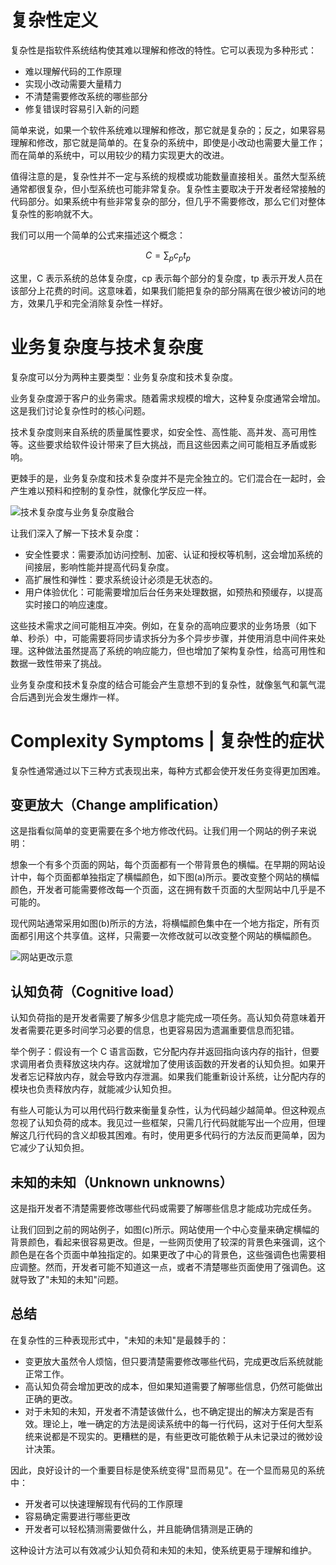 # 复杂性定义

复杂性是指软件系统结构使其难以理解和修改的特性。它可以表现为多种形式：

- 难以理解代码的工作原理
- 实现小改动需要大量精力
- 不清楚需要修改系统的哪些部分
- 修复错误时容易引入新的问题

简单来说，如果一个软件系统难以理解和修改，那它就是复杂的；反之，如果容易理解和修改，那它就是简单的。在复杂的系统中，即使是小改动也需要大量工作；而在简单的系统中，可以用较少的精力实现更大的改进。

值得注意的是，复杂性并不一定与系统的规模或功能数量直接相关。虽然大型系统通常都很复杂，但小型系统也可能非常复杂。复杂性主要取决于开发者经常接触的代码部分。如果系统中有些非常复杂的部分，但几乎不需要修改，那么它们对整体复杂性的影响就不大。

我们可以用一个简单的公式来描述这个概念：

$$
C=\sum_{p} c_{p} t_{p}
$$

这里，C 表示系统的总体复杂度，cp 表示每个部分的复杂度，tp 表示开发人员在该部分上花费的时间。这意味着，如果我们能把复杂的部分隔离在很少被访问的地方，效果几乎和完全消除复杂性一样好。

# 业务复杂度与技术复杂度

复杂度可以分为两种主要类型：业务复杂度和技术复杂度。

业务复杂度源于客户的业务需求。随着需求规模的增大，这种复杂度通常会增加。这是我们讨论复杂性时的核心问题。

技术复杂度则来自系统的质量属性要求，如安全性、高性能、高并发、高可用性等。这些要求给软件设计带来了巨大挑战，而且这些因素之间可能相互矛盾或影响。

更棘手的是，业务复杂度和技术复杂度并不是完全独立的。它们混合在一起时，会产生难以预料和控制的复杂性，就像化学反应一样。

![技术复杂度与业务复杂度融合](https://s3.ax1x.com/2021/02/02/yn7XWV.png)

让我们深入了解一下技术复杂度：

- 安全性要求：需要添加访问控制、加密、认证和授权等机制，这会增加系统的间接层，影响性能并提高代码复杂度。
- 高扩展性和弹性：要求系统设计必须是无状态的。
- 用户体验优化：可能需要增加后台任务来处理数据，如预热和预缓存，以提高实时接口的响应速度。

这些技术需求之间可能相互冲突。例如，在复杂的高响应要求的业务场景（如下单、秒杀）中，可能需要将同步请求拆分为多个异步步骤，并使用消息中间件来处理。这种做法虽然提高了系统的响应能力，但也增加了架构复杂性，给高可用性和数据一致性带来了挑战。

业务复杂度和技术复杂度的结合可能会产生意想不到的复杂性，就像氢气和氯气混合后遇到光会发生爆炸一样。

# Complexity Symptoms | 复杂性的症状

复杂性通常通过以下三种方式表现出来，每种方式都会使开发任务变得更加困难。

## 变更放大（Change amplification）

这是指看似简单的变更需要在多个地方修改代码。让我们用一个网站的例子来说明：

想象一个有多个页面的网站，每个页面都有一个带背景色的横幅。在早期的网站设计中，每个页面都单独指定了横幅颜色，如下图(a)所示。要改变整个网站的横幅颜色，开发者可能需要修改每一个页面，这在拥有数千页面的大型网站中几乎是不可能的。

现代网站通常采用如图(b)所示的方法，将横幅颜色集中在一个地方指定，所有页面都引用这个共享值。这样，只需要一次修改就可以改变整个网站的横幅颜色。

![网站更改示意](https://s3.ax1x.com/2020/11/28/DyAx00.png)

## 认知负荷（Cognitive load）

认知负荷指的是开发者需要了解多少信息才能完成一项任务。高认知负荷意味着开发者需要花更多时间学习必要的信息，也更容易因为遗漏重要信息而犯错。

举个例子：假设有一个 C 语言函数，它分配内存并返回指向该内存的指针，但要求调用者负责释放这块内存。这就增加了使用该函数的开发者的认知负担。如果开发者忘记释放内存，就会导致内存泄漏。如果我们能重新设计系统，让分配内存的模块也负责释放内存，就能减少认知负担。

有些人可能认为可以用代码行数来衡量复杂性，认为代码越少越简单。但这种观点忽视了认知负荷的成本。我见过一些框架，只需几行代码就能写出一个应用，但理解这几行代码的含义却极其困难。有时，使用更多代码行的方法反而更简单，因为它减少了认知负担。

## 未知的未知（Unknown unknowns）

这是指开发者不清楚需要修改哪些代码或需要了解哪些信息才能成功完成任务。

让我们回到之前的网站例子，如图(c)所示。网站使用一个中心变量来确定横幅的背景颜色，看起来很容易更改。但是，一些网页使用了较深的背景色来强调，这个颜色是在各个页面中单独指定的。如果更改了中心的背景色，这些强调色也需要相应调整。然而，开发者可能不知道这一点，或者不清楚哪些页面使用了强调色。这就导致了"未知的未知"问题。

## 总结

在复杂性的三种表现形式中，"未知的未知"是最棘手的：

- 变更放大虽然令人烦恼，但只要清楚需要修改哪些代码，完成更改后系统就能正常工作。
- 高认知负荷会增加更改的成本，但如果知道需要了解哪些信息，仍然可能做出正确的更改。
- 对于未知的未知，开发者不清楚该做什么，也不确定提出的解决方案是否有效。理论上，唯一确定的方法是阅读系统中的每一行代码，这对于任何大型系统来说都是不现实的。更糟糕的是，有些更改可能依赖于从未记录过的微妙设计决策。

因此，良好设计的一个重要目标是使系统变得"显而易见"。在一个显而易见的系统中：

- 开发者可以快速理解现有代码的工作原理
- 容易确定需要进行哪些更改
- 开发者可以轻松猜测需要做什么，并且能确信猜测是正确的

这种设计方法可以有效减少认知负荷和未知的未知，使系统更易于理解和维护。
